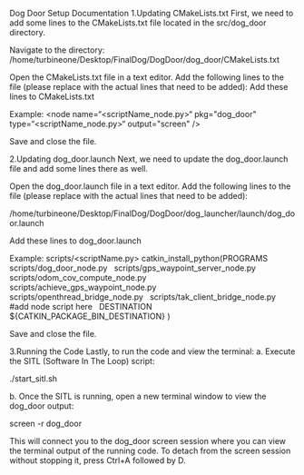 Dog Door Setup Documentation
1.Updating CMakeLists.txt
First, we need to add some lines to the CMakeLists.txt file located in the src/dog_door directory.

Navigate to the directory:
/home/turbineone/Desktop/FinalDog/DogDoor/dog_door/CMakeLists.txt

Open the CMakeLists.txt file in a text editor. Add the following lines to the file (please replace with the actual lines that need to be added):
Add these lines to CMakeLists.txt

Example:
<node name=“<scriptName_node.py>“ pkg="dog_door" type=“<scriptName_node.py>“ output="screen" />
<node name="gps_waypoint_server" pkg="dog_door" type="gps_waypoint_server_node.py" output="screen" />
    <node name="achieve_gps_waypoint_node" pkg="dog_door" type="achieve_gps_waypoint_node.py" output="screen" />
    <node name="openthread_bridge_node" pkg="dog_door" type="openthread_bridge_node.py" output="screen" />
    <node name="tak_client_bridge_node" pkg="dog_door" type="tak_client_bridge_node.py" output="screen" />
</launch>

Save and close the file.


2.Updating dog_door.launch
Next, we need to update the dog_door.launch file and add some lines there as well.

Open the dog_door.launch file in a text editor. Add the following lines to the file (please replace with the actual lines that need to be added): 

/home/turbineone/Desktop/FinalDog/DogDoor/dog_launcher/launch/dog_door.launch

Add these lines to dog_door.launch

Example:
scripts/<scriptName.py>
catkin_install_python(PROGRAMS
  scripts/dog_door_node.py
  scripts/gps_waypoint_server_node.py
  scripts/odom_cov_compute_node.py
  scripts/achieve_gps_waypoint_node.py
  scripts/openthread_bridge_node.py
  scripts/tak_client_bridge_node.py
  #add node script here
  DESTINATION ${CATKIN_PACKAGE_BIN_DESTINATION}
)

Save and close the file.


3.Running the Code
Lastly, to run the code and view the terminal:
a. Execute the SITL (Software In The Loop) script: 

./start_sitl.sh

b. Once the SITL is running, open a new terminal window to view the dog_door output: 

screen -r dog_door

This will connect you to the dog_door screen session where you can view the terminal output of the running code.
To detach from the screen session without stopping it, press Ctrl+A followed by D.

